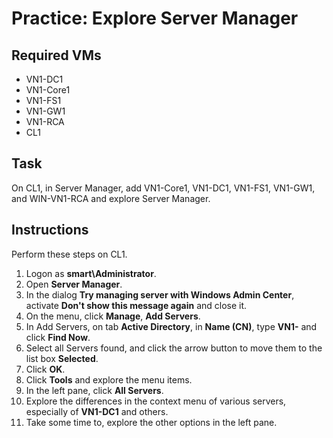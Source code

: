# Practice: Explore Server Manager

## Required VMs

* VN1-DC1
* VN1-Core1
* VN1-FS1
* VN1-GW1
* VN1-RCA
* CL1

## Task

On CL1, in Server Manager, add VN1-Core1, VN1-DC1, VN1-FS1, VN1-GW1, and WIN-VN1-RCA and explore Server Manager.

## Instructions

Perform these steps on CL1.

1. Logon as **smart\Administrator**.
1. Open **Server Manager**.
1. In the dialog **Try managing server with Windows Admin Center**, activate **Don't show this message again** and close it.
1. On the menu, click **Manage**, **Add Servers**.
1. In Add Servers, on tab **Active Directory**, in **Name (CN)**, type **VN1-** and click **Find Now**.
1. Select all Servers found, and click the arrow button to move them to the list box **Selected**.
1. Click **OK**.
1. Click **Tools** and explore the menu items.
1. In the left pane, click **All Servers**.
1. Explore the differences in the context menu of various servers, especially of **VN1-DC1** and others.
1. Take some time to, explore the other options in the left pane.
